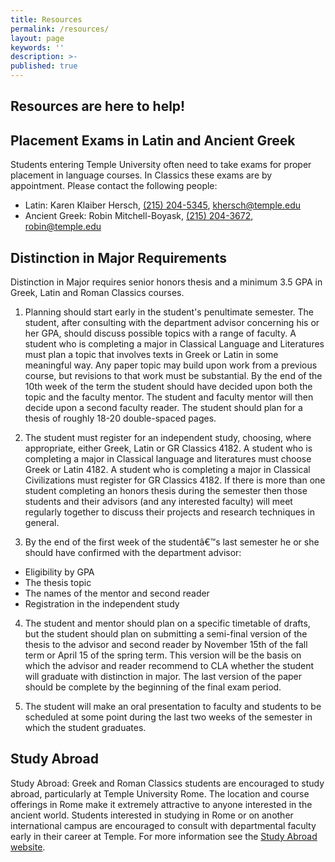 ```yaml
---
title: Resources
permalink: /resources/
layout: page
keywords: ''
description: >-
published: true
---
```

## Resources are here to help!

## Placement Exams in Latin and Ancient Greek

Students entering Temple University often need to take exams for proper placement in language courses. In Classics these exams are by appointment. Please contact the following people:

- Latin: Karen Klaiber Hersch, [(215) 204-5345](tel:2152045345), [khersch@temple.edu](mailto:khersch@temple.edu)
- Ancient Greek: Robin Mitchell-Boyask, [(215) 204-3672](tel:2152043672), [robin@temple.edu](mailto:robin@temple.edu)

## Distinction in Major Requirements

Distinction in Major requires senior honors thesis and a minimum 3.5 GPA in Greek, Latin and Roman Classics courses.

1) Planning should start early in the student's penultimate semester. The student, after consulting with the department advisor concerning his or her GPA, should discuss possible topics with a range of faculty. A student who is completing a major in Classical Language and Literatures must plan a topic that involves texts in Greek or Latin in some meaningful way. Any paper topic may build upon work from a previous course, but revisions to that work must be substantial. By the end of the 10th week of the term the student should have decided upon both the topic and the faculty mentor. The student and faculty mentor will then decide upon a second faculty reader. The student should plan for a thesis of roughly 18-20 double-spaced pages.

2) The student must register for an independent study, choosing, where appropriate, either Greek, Latin or GR Classics 4182. A student who is completing a major in Classical language and literatures must choose Greek or Latin 4182. A student who is completing a major in Classical Civilizations must register for GR Classics 4182. If there is more than one student completing an honors thesis during the semester then those students and their advisors (and any interested faculty) will meet regularly together to discuss their projects and research techniques in general.

3) By the end of the first week of the studentâ€™s last semester he or she should have confirmed with the department advisor:

- Eligibility by GPA
- The thesis topic
- The names of the mentor and second reader
- Registration in the independent study

4) The student and mentor should plan on a specific timetable of drafts, but the student should plan on  submitting a semi-final version of the thesis to the advisor and second reader by November 15th of the fall term or April 15 of the spring term. This version will be the basis on which the advisor and reader recommend to CLA whether the student will graduate with distinction in major. The last version of the paper should be complete by the beginning of the final exam period.

5) The student will make an oral presentation to faculty and students to be scheduled at some point during the last two weeks of the semester in which the student graduates.

## Study Abroad

Study Abroad: Greek and Roman Classics students are encouraged to study abroad, particularly at Temple University Rome. The location and course offerings in Rome make it extremely attractive to anyone interested in the ancient world. Students interested in studying in Rome or on another international campus are encouraged to consult with departmental faculty early in their career at Temple. For more information see the [Study Abroad website](http://studyabroad.temple.edu/).
